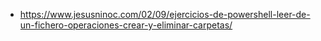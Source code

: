 * https://www.jesusninoc.com/02/09/ejercicios-de-powershell-leer-de-un-fichero-operaciones-crear-y-eliminar-carpetas/
